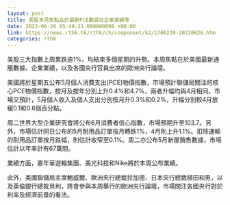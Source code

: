 ```yaml
---
layout: post
title: 美股本周焦點在於最新PCE數據及企業業績等
date: 2023-06-26 05:49:21.000000000 +08:00
link: https://news.rthk.hk/rthk/ch/component/k2/1706239-20230626.htm
categories: rthk
---
```


美股三大指數上周累跌逾1%，均結束多個星期的升勢。本周焦點在於美國最新通脹數據、企業業績，以及各國央行官員出席的歐洲央行論壇。

美國將於星期五公布5月個人消費支出(PCE)物價指數，市場預計聯儲局關注的核心PCE物價指數，按月及按年分別上升0.4%和4.7%，兩者升幅均與4月相同。市場又預計，5月個人收入及個人支出分別按月升0.3%和0.2%，升幅分別較4月放緩0.1和0.6個百分點。

周二世界大型企業研究會將公布6月消費者信心指數，市場預期升至103.7。另外，市場估計同日公布的5月耐用品訂單按月轉跌1%，4月則上升1.1%。扣除運輸的耐用品訂單按月跌幅，則估計收窄至0.1%。周二亦公布5月新屋銷售數據，市場估計以年率計有67萬間。

業績方面，嘉年華遊輪集團、美光科技和Nike將於本周公布業績。

此外，美國聯儲局主席鮑威爾、歐洲央行總裁拉加德、日本央行總裁植田和男，以及英倫銀行總裁貝利，將會參與本周舉行的歐洲央行論壇，市場關注各國央行對於利率及經濟前景的看法。
